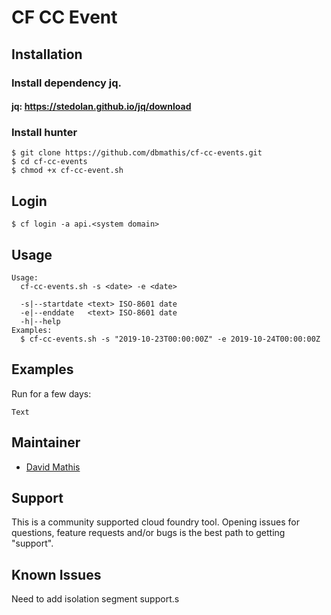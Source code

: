 # CF CC Event



## Installation

### Install dependency jq.

#### jq: https://stedolan.github.io/jq/download

### Install hunter
```
$ git clone https://github.com/dbmathis/cf-cc-events.git
$ cd cf-cc-events
$ chmod +x cf-cc-event.sh
```


## Login
```
$ cf login -a api.<system domain>
```


## Usage
```
Usage:
  cf-cc-events.sh -s <date> -e <date>

  -s|--startdate <text> ISO-8601 date
  -e|--enddate   <text> ISO-8601 date
  -h|--help
Examples:
  $ cf-cc-events.sh -s "2019-10-23T00:00:00Z" -e 2019-10-24T00:00:00Z
```


## Examples
Run for a few days:
```
Text
```


## Maintainer

* [David Mathis](https://github.com/dbmathis)


## Support

This is a community supported cloud foundry tool. Opening issues for questions, feature requests and/or bugs is the best path to getting "support".


## Known Issues

Need to add isolation segment support.s
